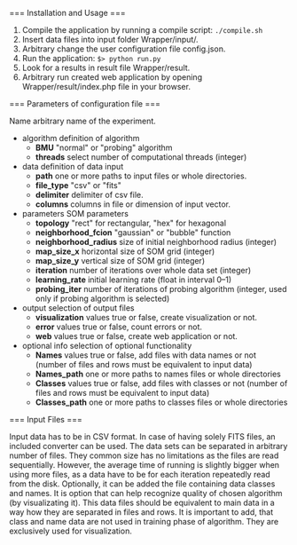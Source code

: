 === Installation and Usage ===

1. Compile the application by running a compile script: `./compile.sh`
1. Insert data files into input folder Wrapper/input/.
1. Arbitrary change the user configuration file config.json.
1. Run the application: `$> python run.py`
1. Look for a results in result file Wrapper/result.
1. Arbitrary run created web application by opening Wrapper/result/index.php file in your browser.


=== Parameters of configuration file ===

Name arbitrary name of the experiment.
* algorithm definition of algorithm
  * **BMU** "normal" or "probing" algorithm
  * **threads** select number of computational threads (integer)
* data definition of data input
  * **path** one or more paths to input files or whole directories.
  * **file_type** "csv" or "fits"
  * **delimiter** delimiter of csv file.
  * **columns** columns in file or dimension of input vector.
* parameters SOM parameters
  * **topology** "rect" for rectangular, "hex" for hexagonal
  * **neighborhood_fcion** "gaussian" or "bubble" function
  * **neighborhood_radius** size of initial neighborhood radius (integer)
  * **map_size_x** horizontal size of SOM grid (integer)
  * **map_size_y** vertical size of SOM grid (integer)
  * **iteration** number of iterations over whole data set (integer)
  * **learning_rate** initial learning rate (float in interval 0–1)
  * **probing_iter** number of iterations of probing algorithm (integer, used only if probing algorithm is selected)
* output selection of output files
  * **visualization** values true or false, create visualization or not.
  * **error** values true or false, count errors or not.
  * **web** values true or false, create web application or not.
* optional info selection of optional functionality
  * **Names** values true or false, add files with data names or not (number of files and rows must be equivalent to input data)
  * **Names_path** one or more paths to names files or whole directories
  * **Classes** values true or false, add files with classes or not (number of files and rows must be equivalent to input data)
  * **Classes_path** one or more paths to classes files or whole directories

=== Input Files ===

Input data has to be in CSV format. In case of having solely FITS files, an included converter can
be used. The data sets can be separated in arbitrary number of files. They common size has no
limitations as the files are read sequentially. However, the average time of running is slightly
bigger when using more files, as a data have to be for each iteration repeatedly read from the disk.
Optionally, it can be added the file containing data classes and names. It is option that can help
recognize quality of chosen algorithm (by visualizating it). This data files should be equivalent to
main data in a way how they are separated in files and rows. It is important to add, that class and
name data are not used in training phase of algorithm. They are exclusively used for visualization.
